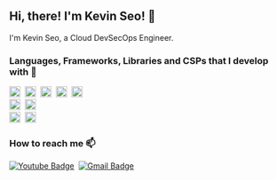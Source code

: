 ## Hi, there! I'm Kevin Seo! 👋

I'm Kevin Seo, a Cloud DevSecOps Engineer.

<!--
- 👋 Hi, I’m @di3n5749
- 👀 I’m interested in ...
- 🌱 I’m currently learning ...
- 💞️ I’m looking to collaborate on ...
- 📫 How to reach me ...
-->
### Languages, Frameworks, Libraries and CSPs that I develop with 🌱
<img height='20' src='https://img.shields.io/badge/Go-00ADD8?logo=Go&logoColor=white' />&nbsp;
<img height='20' src='https://img.shields.io/badge/Python-3776AB?logo=Python&logoColor=white' />&nbsp;
<img height='20' src='https://img.shields.io/badge/C%23-239120?logo=C-sharp&logoColor=white' />&nbsp;
<img height='20' src='https://img.shields.io/badge/Typescript-007acc?logo=typescript&logoColor=white' />&nbsp;
<img height='20' src='https://img.shields.io/badge/Javascript-323330?logo=javascript&logoColor=%23f7df1e' />&nbsp;
<br />
<img height='20' src='https://img.shields.io/badge/React-20232a?logo=react&logoColor=%2361DAFB' />&nbsp;
<img height='20' src='https://img.shields.io/badge/Flutter-02569b?logo=flutter&logoColor=white' />&nbsp;
<br />
<img height='20' src='https://img.shields.io/badge/AWS-ff9900?logo=amazon-aws&logoColor=white' />&nbsp;
<img height='20' src='https://img.shields.io/badge/GCP-4285f4?logo=google-cloud&logoColor=white' />&nbsp;

### How to reach me 📫
[![Youtube Badge](https://img.shields.io/badge/Youtube-ff0000?logo=youtube&link=https://www.youtube.com/channel/UCW0XH4l4G8s77ERi7vQiwdA?view_as=subscriber&sub_confirmation=1)](https://www.youtube.com/channel/UCW0XH4l4G8s77ERi7vQiwdA?view_as=subscriber&sub_confirmation=1)&nbsp;
[![Gmail Badge](https://img.shields.io/badge/Gmail-d14836?logo=Gmail&logoColor=white&link=mailto:devsecops.kevin@gmail.com)](mailto:devsecops.kevin@gmail.com)


<!--
di3n5749/di3n5749 is a ✨ special ✨ repository because its `README.md` (this file) appears on your GitHub profile.
You can click the Preview link to take a look at your changes.
-->

